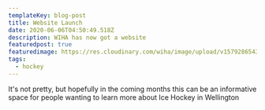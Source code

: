 ```yaml
---
templateKey: blog-post
title: Website Launch
date: 2020-06-06T04:50:49.518Z
description: WIHA has now got a website
featuredpost: true
featuredimage: https://res.cloudinary.com/wiha/image/upload/v1579286543/logo_ptyjof.png
tags:
  - hockey
---
```

It's not pretty, but hopefully in the coming months this can be an informative space for people wanting to learn more about Ice Hockey in Wellington